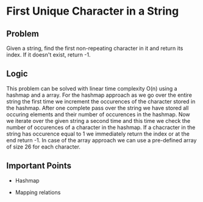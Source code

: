 # First Unique Character in a String

## Problem

Given a string, find the first non-repeating character in it and return its index. If it doesn't exist, return -1.

## Logic

This problem can be solved with linear time complexity O(n) using a hashmap and a array. For the hashmap approach as we go over the entire string the first time we increment the occurences of the character stored in the hashmap. After one complete pass over the string we have stored all occuring elements and their number of occurences in the hashmap. Now we iterate over the given string a second time and this time we check the number of occurences of a character in the hashmap. If a chacracter in the string has occurence equal to 1 we immediately return the index or at the end return -1. In case of the array approach we can use a pre-defined array of size 26 for each character.

## Important Points

- Hashmap

- Mapping relations